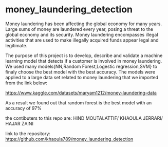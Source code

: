 # money_laundering_detection
Money laundering has been affecting the global economy for many years. Large sums of money are laundered every year, posing a threat to the global economy and its security. Money laundering encompasses illegal activities that are used to make illegally acquired funds appear legal and legitimate.

The purpose of this project is to develop, describe and validate a machine learning model that detects if a customer is involved in money laundering. We used many models{NN,Random Forest,Logestic regression,SVM} to finaly choose the best model with the best accuracy. The models were applied to a large data set related to money laundering that we imported from the link below:

https://www.kaggle.com/datasets/maryam1212/money-laundering-data

As a result we found out that random forest is the best model with an accuracy of 97% 


the contibuters to this repo are: HIND MOUTALATTIF/ KHAOULA JERRARI/ HAJAR ZAINI

link to the repository: https://github.com/khaoula789/money_laundering_detection
